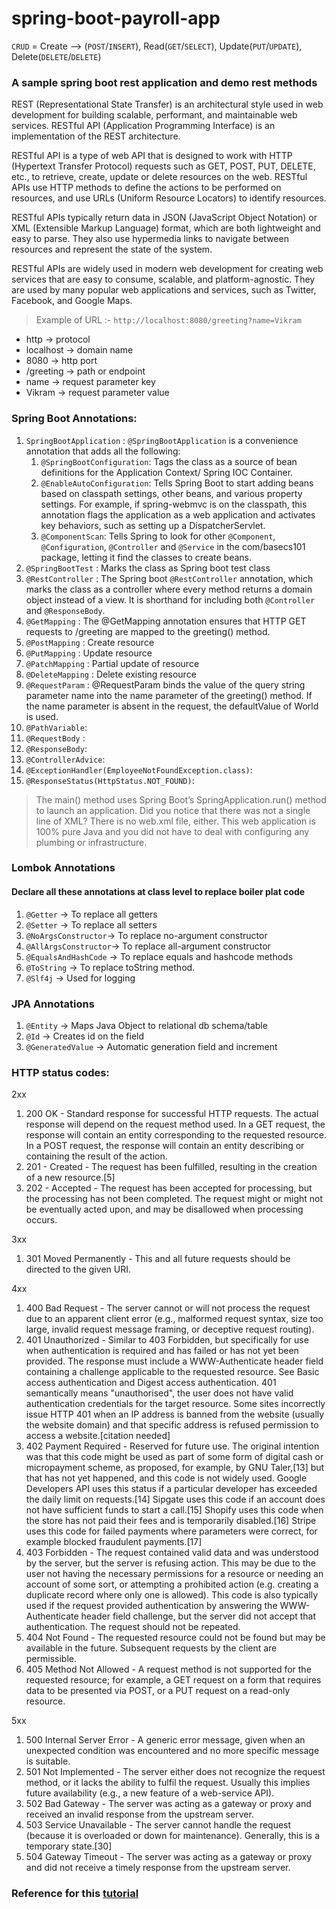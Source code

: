 # spring-boot-payroll-app

`CRUD` = Create --> (`POST`/`INSERT`), Read(`GET`/`SELECT`), Update(`PUT`/`UPDATE`), Delete(`DELETE`/`DELETE`)

### A sample spring boot rest application and demo rest methods

REST (Representational State Transfer) is an architectural style used in web development for building scalable, performant, and maintainable web services. RESTful API (Application Programming Interface) is an implementation of the REST architecture.

RESTful API is a type of web API that is designed to work with HTTP (Hypertext Transfer Protocol) requests such as GET, POST, PUT, DELETE, etc., to retrieve, create, update or delete resources on the web. RESTful APIs use HTTP methods to define the actions to be performed on resources, and use URLs (Uniform Resource Locators) to identify resources.

RESTful APIs typically return data in JSON (JavaScript Object Notation) or XML (Extensible Markup Language) format, which are both lightweight and easy to parse. They also use hypermedia links to navigate between resources and represent the state of the system.

RESTful APIs are widely used in modern web development for creating web services that are easy to consume, scalable, and platform-agnostic. They are used by many popular web applications and services, such as Twitter, Facebook, and Google Maps.


> Example of URL :- `http://localhost:8080/greeting?name=Vikram`

* http -> protocol
* localhost -> domain name
* 8080 -> http port
* /greeting -> path or endpoint
* name -> request parameter key
* Vikram -> request parameter value

### Spring Boot Annotations:
1. `SpringBootApplication` : `@SpringBootApplication` is a convenience annotation that adds all the following:
   1. `@SpringBootConfiguration`: Tags the class as a source of bean definitions for the Application Context/ Spring IOC Container.
   2. `@EnableAutoConfiguration`: Tells Spring Boot to start adding beans based on classpath settings, other beans, and various property settings. For example, if spring-webmvc is on the classpath, this annotation flags the application as a web application and activates key behaviors, such as setting up a DispatcherServlet.
   3. `@ComponentScan`: Tells Spring to look for other `@Component`, `@Configuration`, `@Controller` and `@Service` in the com/basecs101 package, letting it find the classes to create beans.
2. `@SpringBootTest` : Marks the class as Spring boot test class
3. `@RestController` : The Spring boot `@RestController` annotation, which marks the class
   as a controller where every method returns a domain object instead of a view.
   It is shorthand for including both `@Controller` and `@ResponseBody`.
4. `@GetMapping` : The @GetMapping annotation ensures that HTTP GET requests to /greeting are mapped to the greeting() method.
5. `@PostMapping` : Create resource
6. `@PutMapping` : Update resource
7. `@PatchMapping` : Partial update of resource
8. `@DeleteMapping` : Delete existing resource
9. `@RequestParam` : @RequestParam binds the value of the query string parameter name into the name parameter of the greeting() method. If the name parameter is absent in the request, the defaultValue of World is used.
10. `@PathVariable`:
11. `@RequestBody` :
12. `@ResponseBody`:
13. `@ControllerAdvice`:
14. `@ExceptionHandler(EmployeeNotFoundException.class)`:
15. `@ResponseStatus(HttpStatus.NOT_FOUND)`:

> The main() method uses Spring Boot’s SpringApplication.run() method to launch an application. Did you notice that there was not a single line of XML? There is no web.xml file, either. This web application is 100% pure Java and you did not have to deal with configuring any plumbing or infrastructure.

### Lombok Annotations
#### Declare all these annotations at class level to replace boiler plat code
1. `@Getter` -> To replace all getters
2. `@Setter` -> To replace all setters
3. `@NoArgsConstructor`-> To replace no-argument constructor
4. `@AllArgsConstructor`-> To replace all-argument constructor
5. `@EqualsAndHashCode` -> To replace equals and hashcode methods
6. `@ToString` -> To replace toString method.
7. `@Slf4j` -> Used for logging

### JPA Annotations
1. `@Entity` -> Maps Java Object to relational db schema/table
2. `@Id` -> Creates id on the field
3. `@GeneratedValue` -> Automatic generation field and increment

### HTTP status codes:
2xx
1. 200 OK - Standard response for successful HTTP requests. The actual response will depend on the request method used. In a GET request, the response will contain an entity corresponding to the requested resource. In a POST request, the response will contain an entity describing or containing the result of the action.
2. 201 - Created - The request has been fulfilled, resulting in the creation of a new resource.[5]
3. 202 - Accepted - The request has been accepted for processing, but the processing has not been completed. The request might or might not be eventually acted upon, and may be disallowed when processing occurs.

3xx
1. 301 Moved Permanently - This and all future requests should be directed to the given URI.

4xx

1. 400 Bad Request - The server cannot or will not process the request due to an apparent client error (e.g., malformed request syntax, size too large, invalid request message framing, or deceptive request routing).
2. 401 Unauthorized - Similar to 403 Forbidden, but specifically for use when authentication is required and has failed or has not yet been provided. The response must include a WWW-Authenticate header field containing a challenge applicable to the requested resource. See Basic access authentication and Digest access authentication. 401 semantically means "unauthorised", the user does not have valid authentication credentials for the target resource.
Some sites incorrectly issue HTTP 401 when an IP address is banned from the website (usually the website domain) and that specific address is refused permission to access a website.[citation needed]
3. 402 Payment Required - Reserved for future use. The original intention was that this code might be used as part of some form of digital cash or micropayment scheme, as proposed, for example, by GNU Taler,[13] but that has not yet happened, and this code is not widely used. Google Developers API uses this status if a particular developer has exceeded the daily limit on requests.[14] Sipgate uses this code if an account does not have sufficient funds to start a call.[15] Shopify uses this code when the store has not paid their fees and is temporarily disabled.[16] Stripe uses this code for failed payments where parameters were correct, for example blocked fraudulent payments.[17]
4. 403 Forbidden - The request contained valid data and was understood by the server, but the server is refusing action. This may be due to the user not having the necessary permissions for a resource or needing an account of some sort, or attempting a prohibited action (e.g. creating a duplicate record where only one is allowed). This code is also typically used if the request provided authentication by answering the WWW-Authenticate header field challenge, but the server did not accept that authentication. The request should not be repeated.
5. 404 Not Found - The requested resource could not be found but may be available in the future. Subsequent requests by the client are permissible.
6. 405 Method Not Allowed - A request method is not supported for the requested resource; for example, a GET request on a form that requires data to be presented via POST, or a PUT request on a read-only resource.

5xx

1. 500 Internal Server Error - A generic error message, given when an unexpected condition was encountered and no more specific message is suitable.
2. 501 Not Implemented - The server either does not recognize the request method, or it lacks the ability to fulfil the request. Usually this implies future availability (e.g., a new feature of a web-service API).
3. 502 Bad Gateway - The server was acting as a gateway or proxy and received an invalid response from the upstream server.
4. 503 Service Unavailable - The server cannot handle the request (because it is overloaded or down for maintenance). Generally, this is a temporary state.[30]
5. 504 Gateway Timeout - The server was acting as a gateway or proxy and did not receive a timely response from the upstream server.

### Reference for this [tutorial](https://spring.io/guides/tutorials/rest/)
